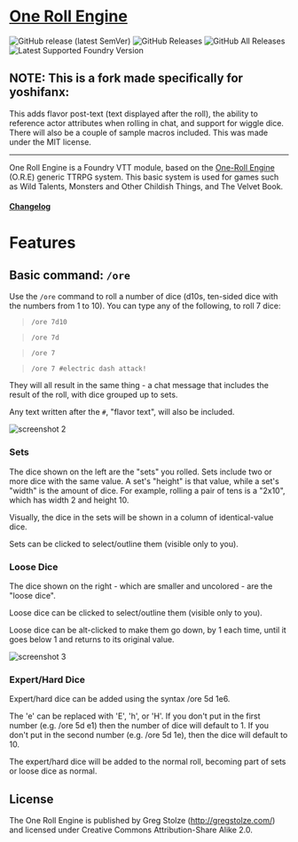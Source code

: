 # [One Roll Engine](https://foundryvtt.com/packages/one-roll-engine/)

![GitHub release (latest SemVer)](https://img.shields.io/github/v/release/itamarcu/one-roll-engine?style=for-the-badge) 
![GitHub Releases](https://img.shields.io/github/downloads/itamarcu/one-roll-engine/latest/total?style=for-the-badge) 
![GitHub All Releases](https://img.shields.io/github/downloads/itamarcu/one-roll-engine/total?style=for-the-badge&label=Downloads+total)  
![Latest Supported Foundry Version](https://img.shields.io/endpoint?url=https://foundryshields.com/version?url=https://github.com/itamarcu/one-roll-engine/raw/master/module.json)

## NOTE: This is a fork made specifically for yoshifanx:
 This adds flavor post-text (text displayed after the roll), the ability to reference actor attributes when rolling in chat, and support for wiggle dice. There will also be a couple of sample macros included. This was made under the MIT license.

<hr>

One Roll Engine is a Foundry VTT module, based on the [One-Roll Engine](https://en.wikipedia.org/wiki/One-Roll_Engine) (O.R.E) 
generic TTRPG system.  This basic system is used for games such as Wild Talents, Monsters and Other Childish Things, 
and The Velvet Book. 

#### [Changelog](https://github.com/itamarcu/one-roll-engine/blob/master/Changelog.md)

# Features

## Basic command: `/ore`
Use the `/ore` command to roll a number of dice (d10s, ten-sided dice with the numbers from 1 to 10).  You can type any
of the following, to roll 7 dice:
> `/ore 7d10`

> `/ore 7d`

> `/ore 7`

> `/ore 7 #electric dash attack!`

They will all result in the same thing - a chat message that includes the result of the roll, with dice grouped up to
sets.

Any text written after the `#`, "flavor text", will also be included.

![screenshot 2](https://raw.githubusercontent.com/itamarcu/one-roll-engine/master/metadata/screenshot_2_electric_dash_attack.png)

### Sets

The dice shown on the left are the "sets" you rolled.  Sets include two or more dice with the same value.  A set's 
"height" is that value, while a set's "width" is the amount of dice.  For example, rolling a pair of tens is a "2x10",
which has width 2 and height 10.

Visually, the dice in the sets will be shown in a column of identical-value dice.

Sets can be clicked to select/outline them (visible only to you).

### Loose Dice

The dice shown on the right - which are smaller and uncolored - are the "loose dice".

Loose dice can be clicked to select/outline them (visible only to you).

Loose dice can be alt-clicked to
make them go down, by 1 each time, until it goes below 1 and returns to its original value.

![screenshot 3](https://raw.githubusercontent.com/itamarcu/one-roll-engine/master/metadata/screenshot_3_selections.png)


### Expert/Hard Dice

Expert/hard dice can be added using the syntax /ore 5d 1e6.

The 'e' can be replaced with 'E', 'h', or 'H'. If you don't put in the first number (e.g. /ore 5d e1) then the number of dice will default to 1. If you don't put in the second number (e.g. /ore 5d 1e), then the dice will default to 10.

The expert/hard dice will be added to the normal roll, becoming part of sets or loose dice as normal.

## License

The One Roll Engine is published by Greg Stolze (http://gregstolze.com/) and licensed under Creative Commons Attribution-Share Alike 2.0.
